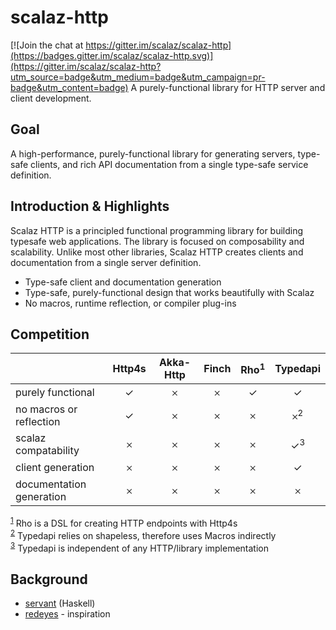 # scalaz-http

[![Join the chat at https://gitter.im/scalaz/scalaz-http](https://badges.gitter.im/scalaz/scalaz-http.svg)](https://gitter.im/scalaz/scalaz-http?utm_source=badge&utm_medium=badge&utm_campaign=pr-badge&utm_content=badge)
A purely-functional library for HTTP server and client development.

## Goal
A high-performance, purely-functional library for generating servers, type-safe clients, and rich API documentation from a single type-safe service definition.

## Introduction & Highlights

Scalaz HTTP is a principled functional programming library for building typesafe web applications. The library is focused on composability and scalability. Unlike most other libraries, Scalaz HTTP creates clients and documentation from a single server definition.
* Type-safe client and documentation generation
* Type-safe, purely-functional design that works beautifully with Scalaz
* No macros, runtime reflection, or compiler plug-ins

## Competition

|   |Http4s|Akka-Http|Finch|Rho<sup><a name="footnote">1</a></sup>|Typedapi|
|---|:-:|:-:|:-:|:-:|:-:|
|purely functional|✓|𐄂|𐄂|✓|✓|
|no macros or reflection|✓|𐄂|𐄂|𐄂|𐄂<sup><a name="footnote">2</a></sup>|
|scalaz compatability|𐄂|𐄂|𐄂|𐄂|✓<sup><a name="footnote">3</a></sup>|
|client generation|𐄂|𐄂|𐄂|𐄂|✓|
|documentation generation|𐄂|𐄂|𐄂|𐄂|𐄂|

<sup>[1](#footnote)</sup> Rho is a DSL for creating HTTP endpoints with Http4s</br>
<sup>[2](#footnote)</sup> Typedapi relies on shapeless, therefore uses Macros indirectly</br>
<sup>[3](#footnote)</sup> Typedapi is independent of any HTTP/library implementation

## Background
* [servant](https://haskell-servant.readthedocs.io/en/stable/principles.html) (Haskell)
* [redeyes](https://github.com/redeyes/redeyes) - inspiration


